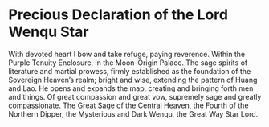 # Precious Declaration of the Lord Wenqu Star

With devoted heart I bow and take refuge, paying reverence. Within the Purple Tenuity Enclosure, in the Moon-Origin Palace. The sage spirits of literature and martial prowess, firmly established as the foundation of the Sovereign Heaven’s realm; bright and wise, extending the pattern of Huang and Lao. He opens and expands the map, creating and bringing forth men and things. Of great compassion and great vow, supremely sage and greatly compassionate. The Great Sage of the Central Heaven, the Fourth of the Northern Dipper, the Mysterious and Dark Wenqu, the Great Way Star Lord.
